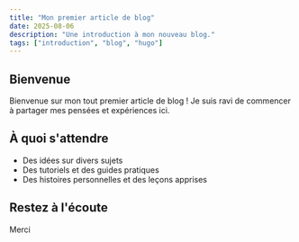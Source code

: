 ```yaml
---
title: "Mon premier article de blog"
date: 2025-08-06
description: "Une introduction à mon nouveau blog."
tags: ["introduction", "blog", "hugo"]
---
```


## Bienvenue

Bienvenue sur mon tout premier article de blog ! Je suis ravi de commencer à partager mes pensées et expériences ici.

## À quoi s'attendre

- Des idées sur divers sujets
- Des tutoriels et des guides pratiques
- Des histoires personnelles et des leçons apprises

## Restez à l'écoute

Merci